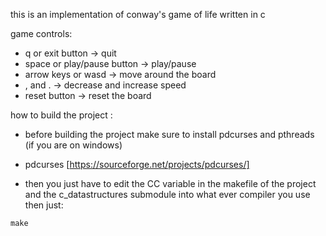this is an implementation of conway's game of life written in c

game controls:
* q or exit button -> quit
* space or play/pause button -> play/pause
* arrow keys or wasd -> move around the board
* , and . -> decrease and increase speed
* reset button -> reset the board

how to build the project :
* before building the project make sure to install pdcurses and pthreads (if you are on windows) 
* pdcurses [https://sourceforge.net/projects/pdcurses/]

* then you just have to edit the CC variable in the makefile of the project and the c_datastructures submodule into what ever compiler you use
then just:
```
make
```